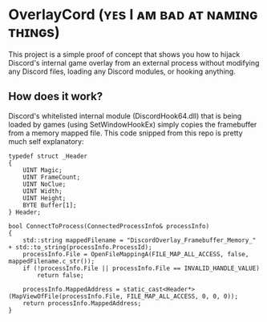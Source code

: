 # OverlayCord (ʏᴇs I ᴀᴍ ʙᴀᴅ ᴀᴛ ɴᴀᴍɪɴɢ ᴛʜɪɴɢs)
This project is a simple proof of concept that shows you how to hijack Discord's internal game overlay from an external process without modifying any Discord files, loading any Discord modules, or hooking anything.

## How does it work?
Discord's whitelisted internal module (DiscordHook64.dll) that is being loaded by games (using SetWindowHookEx) simply copies the framebuffer from a memory mapped file. This code snipped from this repo is pretty much self explanatory:

```
typedef struct _Header
{
	UINT Magic;
	UINT FrameCount;
	UINT NoClue;
	UINT Width;
	UINT Height;
	BYTE Buffer[1];
} Header;

bool ConnectToProcess(ConnectedProcessInfo& processInfo)
{
	std::string mappedFilename = "DiscordOverlay_Framebuffer_Memory_" + std::to_string(processInfo.ProcessId);
	processInfo.File = OpenFileMappingA(FILE_MAP_ALL_ACCESS, false, mappedFilename.c_str());
	if (!processInfo.File || processInfo.File == INVALID_HANDLE_VALUE)
		return false;

	processInfo.MappedAddress = static_cast<Header*>(MapViewOfFile(processInfo.File, FILE_MAP_ALL_ACCESS, 0, 0, 0));
	return processInfo.MappedAddress;
}
```